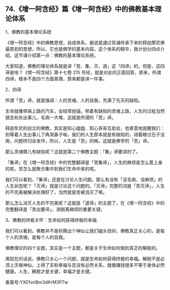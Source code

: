 ## 74.《增一阿含经》篇《增一阿含经》中的佛教基本理论体系
1、佛教的基本理论系统


《增一阿含经》中的佛教思想，自成体系，据说是通过背诵传承下来的释迦摩尼佛最原初的思想，所以，它也是佛学的基本内容。这个体系的精华，我计划分四点介绍，这节课介绍第一点：佛教的基本理论系统。


大家知道，佛教的理论体系就是讲「苦、集、灭、道」这「四谛」的，但是，这四谛是啥？《增一阿含经》第十七卷 215 号经，就是对此的正面回答，原来，所谓四谛，根本不是四个方面真理，原来都是讲一件事。


2、四谛


所谓「苦」谛，就是强调：人的灵魂、人的自我，充满了先天的缺陷。


生命就像带病上路的汽车，会经常抛锚，带着有缺陷的灵魂上路，人生的过程当然就会处处出事儿，毛病一大堆，这就是所谓的「苦」谛。


释迦牟尼的创立的佛教，其实是知心姐姐、知心哥哥互助会，他善意地提醒我们：别等着人生出事儿了再哭鼻子呦，我们的人生原本就是有缺陷的，闭着眼过日子没用，问题终归会发作，所以，人生是「苦」的嘛。这就是佛学的「苦」谛。


那么灵魂哪儿有缺陷呢？这就是第二个佛教主题：「集」谛要讲的了。


「集谛」在《增一阿含经》中的完整翻译是「苦集谛」，人生的麻烦是怎么惹上身的呢，苦怎么就聚合集中到我们生命中来的呢。


我们可以看到，「集谛」还是在讨论人生问题。那么有没有「没毛病、没麻烦」的人生状态呢？「灭谛」就是讨论这个问题的。「灭谛」完整的词是「苦灭谛」，人生的不完美被解决处理好了，当然就是苦被消灭了嘛。


那么怎么消灭人生的不完美呢？这就是「道谛」的主题了，在《增一阿含经》中的完整翻译是「苦出要谛」，讲脱离麻烦的重要关键。


3、佛教的终极关怀：生命如何获得终极的幸福


我们可以看到，佛教并不是折腾出个神仙让我们磕头信仰，佛教真正关心的，是每个人的灵魂，是每个人的自我。


佛教理论的四个主题，其实是一个主题，都是关于生命如何做到真正的解脱的。


用现在的话说，佛教只关心一个问题，就是生命如何获得终极的幸福。解脱不是必须上天做神仙，上得了天和幸福与否没有必然关系，就像赚钱很多不等于身体必然健康。人生，解脱才是关键，幸福才是关键。


备案号:YX01vnBm3dKrM3P7w

